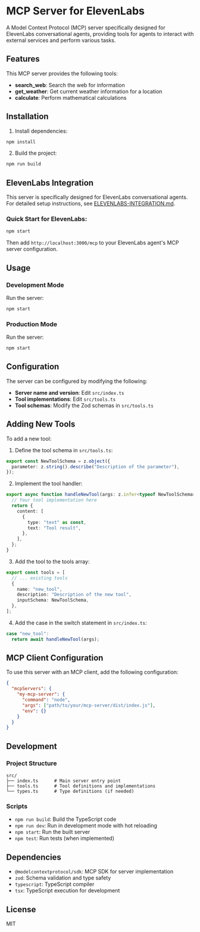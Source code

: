 # MCP Server for ElevenLabs

A Model Context Protocol (MCP) server specifically designed for ElevenLabs conversational agents, providing tools for agents to interact with external services and perform various tasks.

## Features

This MCP server provides the following tools:

- **search_web**: Search the web for information
- **get_weather**: Get current weather information for a location
- **calculate**: Perform mathematical calculations

## Installation

1. Install dependencies:
```bash
npm install
```

2. Build the project:
```bash
npm run build
```

## ElevenLabs Integration

This server is specifically designed for ElevenLabs conversational agents. For detailed setup instructions, see [ELEVENLABS-INTEGRATION.md](./ELEVENLABS-INTEGRATION.md).

### Quick Start for ElevenLabs:
```bash
npm start
```

Then add `http://localhost:3000/mcp` to your ElevenLabs agent's MCP server configuration.

## Usage

### Development Mode

Run the server:
```bash
npm start
```

### Production Mode

Run the server:
```bash
npm start
```

## Configuration

The server can be configured by modifying the following:

- **Server name and version**: Edit `src/index.ts`
- **Tool implementations**: Edit `src/tools.ts`
- **Tool schemas**: Modify the Zod schemas in `src/tools.ts`

## Adding New Tools

To add a new tool:

1. Define the tool schema in `src/tools.ts`:
```typescript
export const NewToolSchema = z.object({
  parameter: z.string().describe("Description of the parameter"),
});
```

2. Implement the tool handler:
```typescript
export async function handleNewTool(args: z.infer<typeof NewToolSchema>) {
  // Your tool implementation here
  return {
    content: [
      {
        type: "text" as const,
        text: "Tool result",
      },
    ],
  };
}
```

3. Add the tool to the tools array:
```typescript
export const tools = [
  // ... existing tools
  {
    name: "new_tool",
    description: "Description of the new tool",
    inputSchema: NewToolSchema,
  },
];
```

4. Add the case in the switch statement in `src/index.ts`:
```typescript
case "new_tool":
  return await handleNewTool(args);
```

## MCP Client Configuration

To use this server with an MCP client, add the following configuration:

```json
{
  "mcpServers": {
    "my-mcp-server": {
      "command": "node",
      "args": ["path/to/your/mcp-server/dist/index.js"],
      "env": {}
    }
  }
}
```

## Development

### Project Structure

```
src/
├── index.ts      # Main server entry point
├── tools.ts      # Tool definitions and implementations
└── types.ts      # Type definitions (if needed)
```

### Scripts

- `npm run build`: Build the TypeScript code
- `npm run dev`: Run in development mode with hot reloading
- `npm start`: Run the built server
- `npm test`: Run tests (when implemented)

## Dependencies

- `@modelcontextprotocol/sdk`: MCP SDK for server implementation
- `zod`: Schema validation and type safety
- `typescript`: TypeScript compiler
- `tsx`: TypeScript execution for development

## License

MIT 